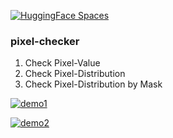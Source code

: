 [![HuggingFace Spaces](https://img.shields.io/badge/%F0%9F%A4%97%20Hugging%20Face-Spaces-blue)](https://huggingface.co/spaces/gibiee/Pixel-Checker)

### pixel-checker
1. Check Pixel-Value
2. Check Pixel-Distribution
3. Check Pixel-Distribution by Mask


[![demo1](https://github.com/user-attachments/assets/df221279-ed18-433b-9f9c-5508db88e1bb)](https://huggingface.co/spaces/gibiee/Pixel-Checker)

[![demo2](https://github.com/user-attachments/assets/07fef5a4-aa41-4121-9dd8-bef257cb06a7)](https://huggingface.co/spaces/gibiee/Pixel-Checker)
